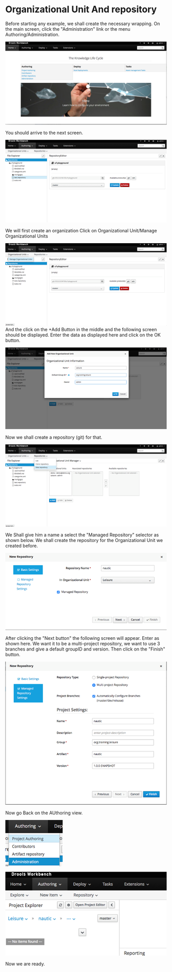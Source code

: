 # Organizational Unit And repository

Before starting any example, we shall create the necessary wrapping.
On the main screen, click the "Administration" link or the menu Authoring/Administration.


![](BRMS/Step1-CreateOrganisationAndRepository/Action01.png)


You should arrive to the next screen.

![](BRMS/Step1-CreateOrganisationAndRepository/Action02.png)

We will first create an organization Click on Organizational Unit/Manage Organizational Units

![](BRMS/Step1-CreateOrganisationAndRepository/Action03.png)
And the click on the +Add Button in the middle and the following screen should be displayed. Enter the data as displayed here and click on the OK button.


![](BRMS/Step1-CreateOrganisationAndRepository/Action04.png)

Now we shall create a repository (git) for that.


![](BRMS/Step1-CreateOrganisationAndRepository/Action05.png)

We Shall give him a name a select the "Managed Repository" selector as shown below. We shall create the repository for the Organizational Unit we created before.

![](BRMS/Step1-CreateOrganisationAndRepository/Action06.png)

After clicking the "Next button" the following screen will appear. Enter as shown here.
We want it to be a multi-project repository, we want to use 3 branches and give a default groupID and version. Then click on the "Finish" button.


![](BRMS/Step1-CreateOrganisationAndRepository/Action07.png)


Now go Back on the AUthoring view.

![](BRMS/Step1-CreateOrganisationAndRepository/Action08.png)


![](BRMS/Step1-CreateOrganisationAndRepository/Action09.png)



Now we are ready.





